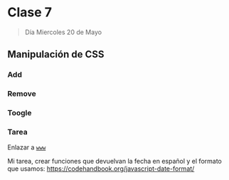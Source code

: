 # Clase 7

>Día Miercoles 20 de Mayo

## Manipulación de CSS

### Add

### Remove

### Toogle

### Tarea

Enlazar a [`www`](/www/curso/ns/claseJS7.html)

Mi tarea, crear funciones que devuelvan la fecha en español y el formato que usamos:
https://codehandbook.org/javascript-date-format/
